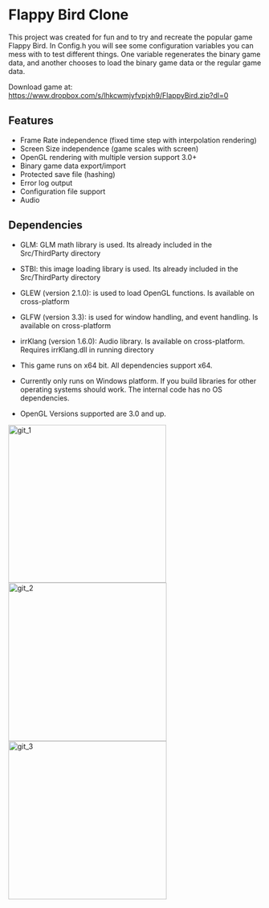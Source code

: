 # Flappy Bird Clone

This project was created for fun and to try and recreate the popular game Flappy Bird. 
In Config.h you will see some configuration variables you can mess with to test different things. One variable regenerates the binary game data, and another chooses to load the binary game data or the regular game data.

Download game at: https://www.dropbox.com/s/lhkcwmjyfvpjxh9/FlappyBird.zip?dl=0

## Features
- Frame Rate independence (fixed time step with interpolation rendering)
- Screen Size independence (game scales with screen)
- OpenGL rendering with multiple version support 3.0+
- Binary game data export/import
- Protected save file (hashing)
- Error log output
- Configuration file support
- Audio

## Dependencies
- GLM: GLM math library is used. Its already included in the Src/ThirdParty directory
- STBI: this image loading library is used. Its already included in the Src/ThirdParty directory
- GLEW (version 2.1.0): is used to load OpenGL functions. Is available on cross-platform
- GLFW (version 3.3): is used for window handling, and event handling. Is available on cross-platform
- irrKlang (version 1.6.0): Audio library. Is available on cross-platform. Requires irrKlang.dll in running directory

- This game runs on x64 bit. All dependencies support x64.

- Currently only runs on Windows platform. If you build libraries for other operating systems should work. The internal code has no OS dependencies.

- OpenGL Versions supported are 3.0 and up. 


<img width="314" alt="git_1" src="https://user-images.githubusercontent.com/33635742/203861828-ff6b0892-b55a-4c2a-9f4f-f14ea26f4154.png"> <img width="315" alt="git_2" src="https://user-images.githubusercontent.com/33635742/203863506-08ebf979-0771-4a62-8124-22b28d49ac1a.png">
<img width="315" alt="git_3" src="https://user-images.githubusercontent.com/33635742/203863517-61119a99-428e-4ec3-a999-d7f1f3454ebd.png">
